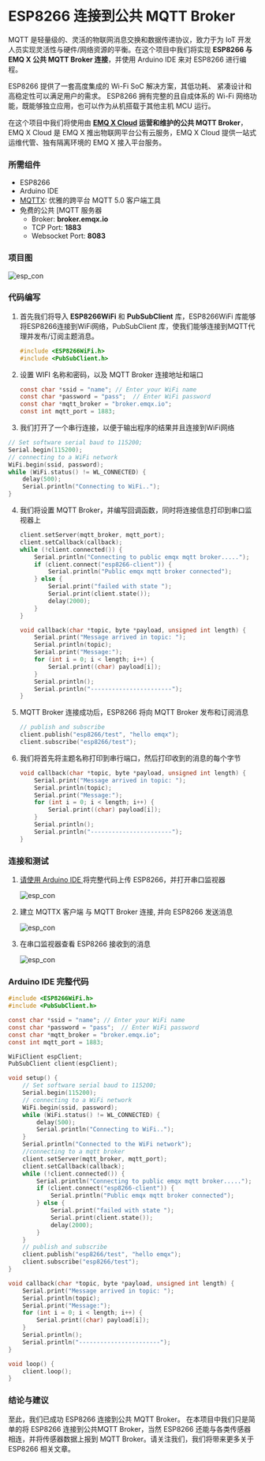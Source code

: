 # ESP8266 连接到公共 MQTT Broker

MQTT 是轻量级的、灵活的物联网消息交换和数据传递协议，致力于为 IoT 开发人员实现灵活性与硬件/网络资源的平衡。在这个项目中我们将实现 **ESP8266 与 EMQ X 公共 MQTT Broker 连接**，并使用 Arduino IDE 来对 ESP8266 进行编程。

ESP8266 提供了⼀套⾼度集成的 Wi-Fi SoC 解决⽅案，其低功耗、 紧凑设计和⾼稳定性可以满⾜⽤户的需求。 ESP8266 拥有完整的且⾃成体系的 Wi-Fi ⽹络功能，既能够独⽴应⽤，也可以作为从机搭载于其他主机 MCU 运⾏。

在这个项目中我们将使用由  **[EMQ X Cloud](<http://cloud.emqx.io/>) **运营和维护的**公共 MQTT Broker**， EMQ X Cloud 是 EMQ X 推出物联网平台公有云服务，EMQ X Cloud 提供一站式运维代管、独有隔离环境的 EMQ X 接入平台服务。



### 所需组件

* ESP8266
* Arduino IDE
* [MQTTX](<https://mqttx.app/>):  优雅的跨平台 MQTT 5.0 客户端工具
* 免费的公共 [MQTT 服务器
  - Broker: **broker.emqx.io**
  - TCP Port: **1883**
  - Websocket Port: **8083**



### 项目图

![esp_con](./_assets/project.png)



### 代码编写

1. 首先我们将导入 **ESP8266WiFi** 和 **PubSubClient** 库，ESP8266WiFi  库能够将ESP8266连接到WiFi网络，PubSubClient  库，使我们能够连接到MQTT代理并发布/订阅主题消息。

   ```c
   #include <ESP8266WiFi.h>
   #include <PubSubClient.h>
   ```

2. 设置 WIFI 名称和密码，以及 MQTT Broker 连接地址和端口

   ```c
   const char *ssid = "name"; // Enter your WiFi name
   const char *password = "pass";  // Enter WiFi password
   const char *mqtt_broker = "broker.emqx.io";
   const int mqtt_port = 1883;
   ```

3.  我们打开了一个串行连接，以便于输出程序的结果并且连接到WiFi网络

   ```c
   // Set software serial baud to 115200;
   Serial.begin(115200);
   // connecting to a WiFi network
   WiFi.begin(ssid, password);
   while (WiFi.status() != WL_CONNECTED) {
       delay(500);
       Serial.println("Connecting to WiFi..");
   }
   ```

4. 我们将设置 MQTT Broker，并编写回调函数，同时将连接信息打印到串口监视器上

   ```c
   client.setServer(mqtt_broker, mqtt_port);
   client.setCallback(callback);
   while (!client.connected()) {
       Serial.println("Connecting to public emqx mqtt broker.....");
       if (client.connect("esp8266-client")) {
           Serial.println("Public emqx mqtt broker connected");
       } else {
           Serial.print("failed with state ");
           Serial.print(client.state());
           delay(2000);
       }
   }
   
   void callback(char *topic, byte *payload, unsigned int length) {
       Serial.print("Message arrived in topic: ");
       Serial.println(topic);
       Serial.print("Message:");
       for (int i = 0; i < length; i++) {
           Serial.print((char) payload[i]);
       }
       Serial.println();
       Serial.println("-----------------------");
   }
   ```

5. MQTT Broker 连接成功后，ESP8266 将向 MQTT Broker 发布和订阅消息

   ```c
   // publish and subscribe
   client.publish("esp8266/test", "hello emqx");
   client.subscribe("esp8266/test");
   ```

6. 我们将首先将主题名称打印到串行端口，然后打印收到的消息的每个字节

   ```c
   void callback(char *topic, byte *payload, unsigned int length) {
       Serial.print("Message arrived in topic: ");
       Serial.println(topic);
       Serial.print("Message:");
       for (int i = 0; i < length; i++) {
           Serial.print((char) payload[i]);
       }
       Serial.println();
       Serial.println("-----------------------");
   }
   ```



### 连接和测试

1. [请使用 Arduino IDE ](<https://www.arduino.cc/en/Main/Software>)将完整代码上传 ESP8266，并打开串口监视器

   ![esp_con](./_assets/esp_con.png)

2. 建立 MQTTX 客户端 与 MQTT Broker 连接, 并向 ESP8266 发送消息

   ![esp_con](./_assets/mqttx_pub.png)

3. 在串口监视器查看 ESP8266 接收到的消息

   ![esp_con](./_assets/_assets/esp_msg.png)



### Arduino IDE 完整代码

```c
#include <ESP8266WiFi.h>
#include <PubSubClient.h>

const char *ssid = "name"; // Enter your WiFi name
const char *password = "pass";  // Enter WiFi password
const char *mqtt_broker = "broker.emqx.io";
const int mqtt_port = 1883;

WiFiClient espClient;
PubSubClient client(espClient);

void setup() {
    // Set software serial baud to 115200;
    Serial.begin(115200);
    // connecting to a WiFi network
    WiFi.begin(ssid, password);
    while (WiFi.status() != WL_CONNECTED) {
        delay(500);
        Serial.println("Connecting to WiFi..");
    }
    Serial.println("Connected to the WiFi network");
    //connecting to a mqtt broker
    client.setServer(mqtt_broker, mqtt_port);
    client.setCallback(callback);
    while (!client.connected()) {
        Serial.println("Connecting to public emqx mqtt broker.....");
        if (client.connect("esp8266-client")) {
            Serial.println("Public emqx mqtt broker connected");
        } else {
            Serial.print("failed with state ");
            Serial.print(client.state());
            delay(2000);
        }
    }
    // publish and subscribe
    client.publish("esp8266/test", "hello emqx");
    client.subscribe("esp8266/test");
}

void callback(char *topic, byte *payload, unsigned int length) {
    Serial.print("Message arrived in topic: ");
    Serial.println(topic);
    Serial.print("Message:");
    for (int i = 0; i < length; i++) {
        Serial.print((char) payload[i]);
    }
    Serial.println();
    Serial.println("-----------------------");
}

void loop() {
    client.loop();
}
```



### 结论与建议

至此，我们已成功 ESP8266 连接到公共 MQTT Broker。 在本项目中我们只是简单的将 ESP8266 连接到公共MQTT Broker，当然 ESP8266 还能与各类传感器相连，并将传感器数据上报到 MQTT Broker。请关注我们，我们将带来更多关于 ESP8266 相关文章。